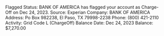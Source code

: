 Flagged Status: BANK OF AMERICA has flagged your account as Charge-Off on Dec 24, 2023.
Source: Experian
Company: BANK OF AMERICA
Address: Po Box 982238, El Paso, TX 79998-2238
Phone: (800) 421-2110
Activity: Grid Code L (ChargeOff)
Balance Date: Dec 24, 2023
Balance: $7,270.00

